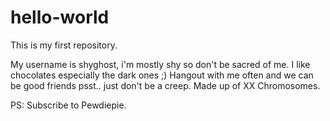 # hello-world
This is my first repository.

My username is shyghost, i'm mostly shy so don't be sacred of me. I like chocolates especially the dark ones ;) Hangout with me often and we can be good friends psst.. just don't be a creep. Made up of XX Chromosomes.

PS: Subscribe to Pewdiepie.
